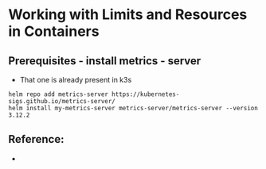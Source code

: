 # Working with Limits and Resources in Containers 

## Prerequisites - install metrics - server 

  * That one is already present in k3s

```
helm repo add metrics-server https://kubernetes-sigs.github.io/metrics-server/
helm install my-metrics-server metrics-server/metrics-server --version 3.12.2
```


## Reference: 

  * 
